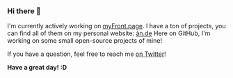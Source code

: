 ### Hi there 👋
I'm currently actively working on [myFront.page](https://myfront.page).
I have a ton of projects, you can find all of them on my personal website: [àn.de](https://àn.de)
Here on GitHub, I'm working on some small open-source projects of mine!

If you have a question, feel free to reach me [on Twitter](https://twitter.com/AnTheMaker)!

**Have a great day! :D**

<!--
**AnTheMaker/AnTheMaker** is a ✨ _special_ ✨ repository because its `README.md` (this file) appears on your GitHub profile.

Here are some ideas to get you started:

- 🔭 I’m currently working on ...
- 🌱 I’m currently learning ...
- 👯 I’m looking to collaborate on ...
- 🤔 I’m looking for help with ...
- 💬 Ask me about ...
- 📫 How to reach me: ...
- 😄 Pronouns: ...
- ⚡ Fun fact: ...
-->
